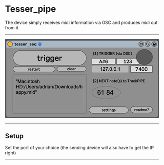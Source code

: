 # Tesser_pipe

The device simply receives midi information via OSC and produces midi out from it.

---

![img/gui.png](img/gui.png)

---

## Setup

Set the port of your choice (the sending device will also have to get the IP right) 

---